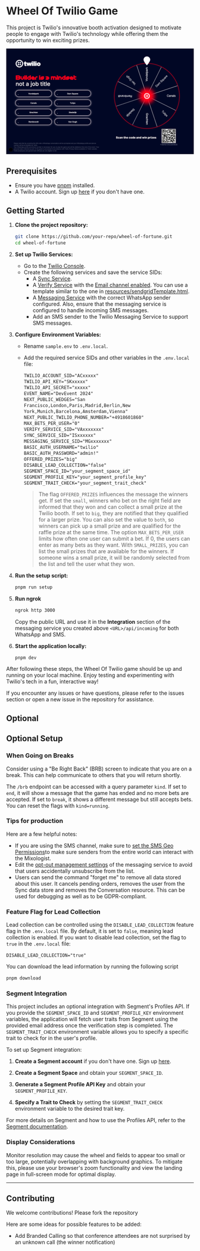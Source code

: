 # Wheel Of Twilio Game

This project is Twilio's innovative booth activation designed to motivate people to engage with Twilio's technology while offering them the opportunity to win exciting prizes.

![Screenshot of the game](./resources/wheel.png)

## Prerequisites

- Ensure you have [pnpm](https://pnpm.io/) installed.
- A Twilio account. Sign up [here](https://www.twilio.com/try-twilio) if you don't have one.

## Getting Started

1. **Clone the project repository:**

   ```bash
   git clone https://github.com/your-repo/wheel-of-fortune.git
   cd wheel-of-fortune
   ```

2. **Set up Twilio Services:**

   - Go to the [Twilio Console](https://www.twilio.com/console).
   - Create the following services and save the service SIDs:
     - A [Sync Service](https://twilio.com/console/sync).
     - A [Verify Service](https://twilio.com/console/verify) with the [Email channel enabled](https://www.twilio.com/docs/verify/email). You can use a template similar to the one in [resources/sendgridTemplate.html](resources/sendgridTemplate.html).
     - A [Messaging Service](https://twilio.com/console/messaging) with the correct WhatsApp sender configured. Also, ensure that the messaging service is configured to handle incoming SMS messages.
     - Add an SMS sender to the Twilio Messaging Service to support SMS messages.

3. **Configure Environment Variables:**

   - Rename `sample.env` to `.env.local`.
   - Add the required service SIDs and other variables in the `.env.local` file:

     ```env
     TWILIO_ACCOUNT_SID="ACxxxxx"
     TWILIO_API_KEY="SKxxxxx"
     TWILIO_API_SECRET="xxxxx"
     EVENT_NAME="DevEvent 2024"
     NEXT_PUBLIC_WEDGES="San Francisco,London,Paris,Madrid,Berlin,New York,Munich,Barcelona,Amsterdam,Vienna"
     NEXT_PUBLIC_TWILIO_PHONE_NUMBER="+4918601860"
     MAX_BETS_PER_USER="0"
     VERIFY_SERVICE_SID="VAxxxxxxx"
     SYNC_SERVICE_SID="ISxxxxxx"
     MESSAGING_SERVICE_SID="MGxxxxxxx"
     BASIC_AUTH_USERNAME="twilio"
     BASIC_AUTH_PASSWORD="admin!"
     OFFERED_PRIZES="big"
     DISABLE_LEAD_COLLECTION="false"
     SEGMENT_SPACE_ID="your_segment_space_id"
     SEGMENT_PROFILE_KEY="your_segment_profile_key"
     SEGMENT_TRAIT_CHECK="your_segment_trait_check"
     ```

     > The flag `OFFERED_PRIZES` influences the message the winners get. If set the `small`, winners who bet on the right field are informed that they won and can collect a small prize at the Twilio booth. If set to `big`, they are notified that they qualified for a larger prize. You can also set the value to `both`, so winners can pick up a small prize and are qualified for the raffle prize at the same time.
     > The option `MAX_BETS_PER_USER` limits how often one user can submit a bet. If 0, the users can enter as many bets as they want.
     > With `SMALL_PRIZES`, you can list the small prizes that are available for the winners. If someone wins a small prize, it will be randomly selected from the list and tell the user what they won.

4. **Run the setup script:**

   ```bash
   pnpm run setup
   ```

5. **Run ngrok**

   ```bash
   ngrok http 3000
   ```

   Copy the public URL and use it in the **Integration** section of the messaging service you created above `<URL>/api/incoming` for both WhatsApp and SMS.

6. **Start the application locally:**
   ```bash
   pnpm dev
   ```

After following these steps, the Wheel Of Twilio game should be up and running on your local machine. Enjoy testing and experimenting with Twilio's tech in a fun, interactive way!

If you encounter any issues or have questions, please refer to the issues section or open a new issue in the repository for assistance.

## Optional

## Optional Setup

### When Going on Breaks

Consider using a "Be Right Back" (BRB) screen to indicate that you are on a break. This can help communicate to others that you will return shortly.

The `/brb` endpoint can be accessed with a query parameter `kind`. If set to `end`, it will show a message that the game has ended and no more bets are accepted. If set to `break`, it shows a different message but still accepts bets. You can reset the flags with `kind=running`.

### Tips for production

Here are a few helpful notes:

- If you are using the SMS channel, make sure to [set the SMS Geo Permissions](https://www.twilio.com/docs/messaging/guides/sms-geo-permissions)to make sure senders from the entire world can interact with the Mixologist.
- Edit the [opt-out management settings](https://help.twilio.com/articles/360034798533-Getting-Started-with-Advanced-Opt-Out-for-Messaging-Services) of the messaging service to avoid that users accidentally unsubscribe from the list.
- Users can send the command "forget me" to remove all data stored about this user. It cancels pending orders, removes the user from the Sync data store and removes the Conversation resource. This can be used for debugging as well as to be GDPR-compliant.

### Feature Flag for Lead Collection

Lead collection can be controlled using the `DISABLE_LEAD_COLLECTION` feature flag in the `.env.local` file. By default, it is set to `false`, meaning lead collection is enabled. If you want to disable lead collection, set the flag to `true` in the `.env.local` file:

```env
DISABLE_LEAD_COLLECTION="true"
```

You can download the lead information by running the following script

```bash
pnpm download
```

### Segment Integration

This project includes an optional integration with Segment's Profiles API. If you provide the `SEGMENT_SPACE_ID` and `SEGMENT_PROFILE_KEY` environment variables, the application will fetch user traits from Segment using the provided email address once the verification step is completed. The `SEGMENT_TRAIT_CHECK` environment variable allows you to specify a specific trait to check for in the user's profile.

To set up Segment integration:

1. **Create a Segment account** if you don't have one. Sign up [here](https://segment.com/).

2. **Create a Segment Space** and obtain your `SEGMENT_SPACE_ID`.

3. **Generate a Segment Profile API Key** and obtain your `SEGMENT_PROFILE_KEY`.

4. **Specify a Trait to Check** by setting the `SEGMENT_TRAIT_CHECK` environment variable to the desired trait key.

For more details on Segment and how to use the Profiles API, refer to the [Segment documentation](https://segment.com/docs/).

### Display Considerations

Monitor resolution may cause the wheel and fields to appear too small or too large, potentially overlapping with background graphics. To mitigate this, please use your browser's zoom functionality and view the landing page in full-screen mode for optimal display.

---

## Contributing

We welcome contributions! Please fork the repository

Here are some ideas for possible features to be added:

- Add Branded Calling so that conference attendees are not surprised by an unknown call (the winner notification)
